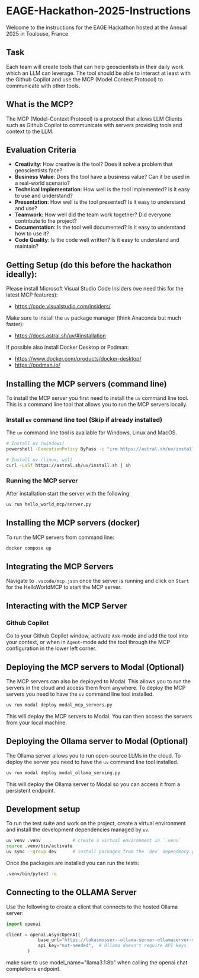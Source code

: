 # EAGE-Hackathon-2025-Instructions
Welcome to the instructions for the EAGE Hackathon hosted at the Annual 2025 in Toulouse, France

## Task
Each team will create tools that can help geoscientists in their daily work which an LLM can leverage. The tool should be able to interact at least with the Github Copilot and use the MCP (Model Context Protocol) to communicate with other tools.

## What is the MCP?
The MCP (Model-Context Protocol) is a protocol that allows LLM Clients such as Github Copilot to communicate with servers providing tools and context to the LLM. 

## Evaluation Criteria
- **Creativity**: How creative is the tool? Does it solve a problem that geoscientists face?
- **Business Value**: Does the tool have a business value? Can it be used in a real-world scenario?
- **Technical Implementation**: How well is the tool implemented? Is it easy to use and understand?
- **Presentation**: How well is the tool presented? Is it easy to understand and use?
- **Teamwork**: How well did the team work together? Did everyone contribute to the project?
- **Documentation**: Is the tool well documented? Is it easy to understand how to use it?
- **Code Quality**: Is the code well written? Is it easy to understand and maintain?

## Getting Setup (do this before the hackathon ideally): 

Please install Microsoft Visual Studio Code Insiders (we need this for the latest MCP features):
- https://code.visualstudio.com/insiders/

Make sure to install the `uv` package manager (think Anaconda but much faster): 
- https://docs.astral.sh/uv/#installation

If possible also install Docker Desktop or Podman: 
- https://www.docker.com/products/docker-desktop/
- https://podman.io/

## Installing the MCP servers (command line)
To install the MCP server you first need to install the `uv` command line tool. This is a command line tool that allows you to run the MCP servers locally.

### Install `uv` command line tool (Skip if already installed)
The `uv` command line tool is available for Windows, Linux and MacOS.
```bash
# Install uv (windows)
powershell -ExecutionPolicy ByPass -c "irm https://astral.sh/uv/install.ps1 | iex"

# Install uv (linux, wsl)
curl -LsSf https://astral.sh/uv/install.sh | sh
```

### Running the MCP server
After installation start the server with the following: 
```bash
uv run hello_world_mcp/server.py
```

## Installing the MCP servers (docker)

To run the MCP servers from command line: 
```bash
docker compose up
```

## Integrating the MCP Servers
Navigate to `.vscode/mcp.json` once the server is running and click on `Start` for the HelloWorldMCP to start the MCP server. 

## Interacting with the MCP Server

### Github Copilot
Go to your Github Copilot window, activate `Ask`-mode and add the tool into your context, or when in `Agent`-mode add the tool through the MCP configuration in the lower left corner. 

## Deploying the MCP servers to Modal (Optional)
The MCP servers can also be deployed to Modal. This allows you to run the servers in the cloud and access them from anywhere.
To deploy the MCP servers you need to have the `uv` command line tool installed.
```bash
uv run modal deploy modal_mcp_servers.py
```
This will deploy the MCP servers to Modal. You can then access the servers from your local machine.

## Deploying the Ollama server to Modal (Optional)
The Ollama server allows you to run open-source LLMs in the cloud. To deploy the
server you need to have the `uv` command line tool installed.
```bash
uv run modal deploy modal_ollama_serving.py
```
This will deploy the Ollama server to Modal so you can access it from a persistent endpoint.

## Development setup

To run the test suite and work on the project, create a virtual environment and install the development dependencies managed by `uv`.

```bash
uv venv .venv            # create a virtual environment in `.venv`
source .venv/bin/activate
uv sync --group dev      # install packages from the `dev` dependency group
```

Once the packages are installed you can run the tests:

```bash
.venv/bin/pytest -q
```

## Connecting to the OLLAMA Server

Use the following to create a client that connects to the hosted Ollama server:
```python
import openai

client = openai.AsyncOpenAI(
            base_url="https://lukasmosser--ollama-server-ollamaserver-serve.modal.run/v1",
            api_key="not-needed",  # Ollama doesn't require API keys
        )
```
make sure to use model_name="llama3.1:8b" when calling the openai chat completions endpoint.

